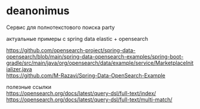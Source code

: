 # deanonimus
Сервис для полнотекстового поиска party

актуальные примеры с spring data elastic + opensearch

https://github.com/opensearch-project/spring-data-opensearch/blob/main/spring-data-opensearch-examples/spring-boot-gradle/src/main/java/org/opensearch/data/example/service/MarketplaceInitializer.java  
https://github.com/M-Razavi/Spring-Data-OpenSearch-Example

полезные ссылки  
https://opensearch.org/docs/latest/query-dsl/full-text/index/  
https://opensearch.org/docs/latest/query-dsl/full-text/multi-match/  

